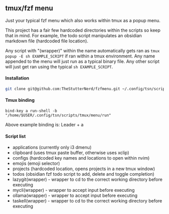 ## tmux/fzf menu

Just your typical fzf menu which also works within tmux as a popup menu.

This project has a fair few hardcoded directories within the scripts so keep that in mind.
For example, the todo script manipulates an obsidian markdown file (hardcoded file location).

Any script with "(wrapper)" within the name automatically gets ran as `tmux popup -E sh EXAMPLE_SCRIPT` if ran within a tmux environment.
Any name appended to the menu will just run as a typical binary file.
Any other script will just get ran using the typical `sh EXAMPLE_SCRIPT`.

#### Installation

```bash
git clone git@github.com:TheStutterNerd/fzfmenu.git ~/.config/tsn/scripts/tmux/menu
```

#### Tmux binding

`bind-key a run-shell -b "/home/$USER/.config/tsn/scripts/tmux/menu/run"`

Above example binding is: Leader + a

#### Script list

- applications (currently only i3 dmenu)
- clipboard (uses tmux paste buffer, otherwise uses xclip)
- configs (hardcoded key names and locations to open within nvim)
- emojis (emoji selector)
- projects (hardcoded location, opens projects in a new tmux window)
- todos (obsidian fzf todo script to add, delete and toggle completion)
- lazygit(wrapper) - wrapper to cd to the correct working directory before executing
- mycli(wrapper) - wrapper to accept input before executing
- ollama(wrapper) - wrapper to accept input before executing
- taskell(wrapper) - wrapper to cd to the correct working directory before executing
